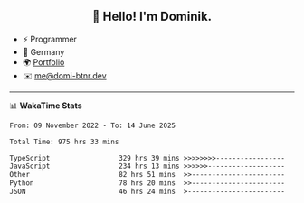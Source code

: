 <h2 align="center">👋 Hello! I'm Dominik.</h2>

- ⚡ Programmer
- 📍 Germany
- 🌍 [Portfolio](https://domi-btnr.dev)
- ✉️ [me@domi-btnr.dev](mailto://me@domi-btnr.dev)

---
📊 **WakaTime Stats**
<!--START_SECTION:waka-->

```txt
From: 09 November 2022 - To: 14 June 2025

Total Time: 975 hrs 33 mins

TypeScript                 329 hrs 39 mins >>>>>>>>-----------------   33.79 %
JavaScript                 234 hrs 13 mins >>>>>>-------------------   24.01 %
Other                      82 hrs 51 mins  >>-----------------------   08.49 %
Python                     78 hrs 20 mins  >>-----------------------   08.03 %
JSON                       46 hrs 24 mins  >------------------------   04.76 %
```

<!--END_SECTION:waka-->
